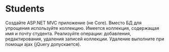 # Students
Создайте ASP.NET MVC приложение (не Core).
Вместо БД для упрощения используйте коллекцию.
Имеется коллекция, содержащая имя и почту студента.
Реализуйте операции: добавления, редактирования, удаления записей коллекции.
Удаление выполните при помощи ajax (jQuery допускается).
